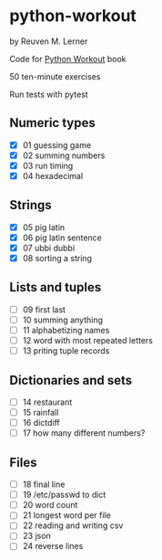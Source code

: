# python-workout

by Reuven M. Lerner

Code for [Python Workout](https://www.manning.com/books/python-workout) book

50 ten-minute exercises

Run tests with pytest

## Numeric types

- [x] 01 guessing game
- [x] 02 summing numbers
- [x] 03 run timing
- [x] 04 hexadecimal

## Strings

- [x] 05 pig latin
- [x] 06 pig latin sentence
- [x] 07 ubbi dubbi
- [x] 08 sorting a string

## Lists and tuples

- [ ] 09 first last
- [ ] 10 summing anything
- [ ] 11 alphabetizing names
- [ ] 12 word with most repeated letters
- [ ] 13 priting tuple records

## Dictionaries and sets

- [ ] 14 restaurant
- [ ] 15 rainfall
- [ ] 16 dictdiff
- [ ] 17 how many different numbers?

## Files

- [ ] 18 final line
- [ ] 19 /etc/passwd to dict
- [ ] 20 word count
- [ ] 21 longest word per file
- [ ] 22 reading and writing csv
- [ ] 23 json
- [ ] 24 reverse lines
